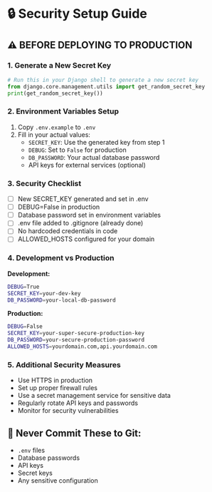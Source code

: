 # 🔒 Security Setup Guide

## ⚠️ BEFORE DEPLOYING TO PRODUCTION

### 1. Generate a New Secret Key

```python
# Run this in your Django shell to generate a new secret key
from django.core.management.utils import get_random_secret_key
print(get_random_secret_key())
```

### 2. Environment Variables Setup

1. Copy `.env.example` to `.env`
2. Fill in your actual values:
    - `SECRET_KEY`: Use the generated key from step 1
    - `DEBUG`: Set to `False` for production
    - `DB_PASSWORD`: Your actual database password
    - API keys for external services (optional)

### 3. Security Checklist

-   [ ] New SECRET_KEY generated and set in .env
-   [ ] DEBUG=False in production
-   [ ] Database password set in environment variables
-   [ ] .env file added to .gitignore (already done)
-   [ ] No hardcoded credentials in code
-   [ ] ALLOWED_HOSTS configured for your domain

### 4. Development vs Production

**Development:**

```bash
DEBUG=True
SECRET_KEY=your-dev-key
DB_PASSWORD=your-local-db-password
```

**Production:**

```bash
DEBUG=False
SECRET_KEY=your-super-secure-production-key
DB_PASSWORD=your-secure-production-password
ALLOWED_HOSTS=yourdomain.com,api.yourdomain.com
```

### 5. Additional Security Measures

-   Use HTTPS in production
-   Set up proper firewall rules
-   Use a secret management service for sensitive data
-   Regularly rotate API keys and passwords
-   Monitor for security vulnerabilities

## 🚨 Never Commit These to Git:

-   `.env` files
-   Database passwords
-   API keys
-   Secret keys
-   Any sensitive configuration
